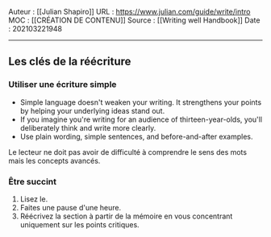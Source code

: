 Auteur : [[Julian Shapiro]]
URL : https://www.julian.com/guide/write/intro
MOC : [[CRÉATION DE CONTENU]]
Source : [[Writing well Handbook]]
Date : 202103221948
***

## Les clés de la réécriture

### Utiliser une écriture simple
-   Simple language doesn't weaken your writing. It strengthens your points by helping your underlying ideas stand out.
-   If you imagine you're writing for an audience of thirteen-year-olds, you'll deliberately think and write more clearly.
-   Use plain wording, simple sentences, and before-and-after examples.

Le lecteur ne doit pas avoir de difficulté à comprendre le sens des mots mais les concepts avancés.

### Être succint
1.  Lisez le.
2.  Faites une pause d'une heure.
3.  Réécrivez la section à partir de la mémoire en vous concentrant uniquement sur les points critiques.